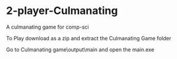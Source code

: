 # 2-player-Culmanating
A culmanating game for comp-sci

To Play download as a zip and extract the Culmanating Game folder

Go to Culmanating game\output\main and open the main.exe
